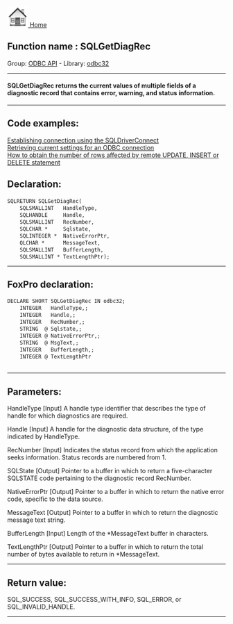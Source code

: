 [<img src="../../images/home.png"> Home ](https://github.com/VFPX/Win32API)  

## Function name : SQLGetDiagRec
Group: [ODBC API](../../functions_group.md#ODBC_API)  -  Library: [odbc32](../../../libraries.md#odbc32)  
***  


#### SQLGetDiagRec returns the current values of multiple fields of a diagnostic record that contains error, warning, and status information. 
***  


## Code examples:
[Establishing connection using the SQLDriverConnect](../../samples/sample_290.md)  
[Retrieving current settings for an ODBC connection](../../samples/sample_292.md)  
[How to obtain the number of rows affected by remote UPDATE, INSERT or DELETE statement](../../samples/sample_416.md)  

## Declaration:
```foxpro  
SQLRETURN SQLGetDiagRec(
	SQLSMALLINT   HandleType,
	SQLHANDLE     Handle,
	SQLSMALLINT   RecNumber,
	SQLCHAR *     Sqlstate,
	SQLINTEGER *  NativeErrorPtr,
	QLCHAR *      MessageText,
	SQLSMALLINT   BufferLength,
	SQLSMALLINT * TextLengthPtr);  
```  
***  


## FoxPro declaration:
```foxpro  
DECLARE SHORT SQLGetDiagRec IN odbc32;
	INTEGER   HandleType,;
	INTEGER   Handle,;
	INTEGER   RecNumber,;
	STRING  @ Sqlstate,;
	INTEGER @ NativeErrorPtr,;
	STRING  @ MsgText,;
	INTEGER   BufferLength,;
	INTEGER @ TextLengthPtr
  
```  
***  


## Parameters:
HandleType 
[Input]
A handle type identifier that describes the type of handle for which diagnostics are required.

Handle 
[Input]
A handle for the diagnostic data structure, of the type indicated by HandleType. 

RecNumber 
[Input]
Indicates the status record from which the application seeks information. Status records are numbered from 1. 

SQLState 
[Output]
Pointer to a buffer in which to return a five-character SQLSTATE code pertaining to the diagnostic record RecNumber.

NativeErrorPtr 
[Output]
Pointer to a buffer in which to return the native error code, specific to the data source. 

MessageText 
[Output]
Pointer to a buffer in which to return the diagnostic message text string. 

BufferLength 
[Input]
Length of the *MessageText buffer in characters. 

TextLengthPtr 
[Output]
Pointer to a buffer in which to return the total number of bytes available to return in *MessageText.   
***  


## Return value:
SQL_SUCCESS, SQL_SUCCESS_WITH_INFO, SQL_ERROR, or SQL_INVALID_HANDLE.  
***  

